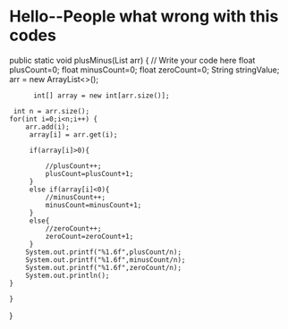 # Hello--People what wrong with this codes
 public static void plusMinus(List<Integer> arr) {
    // Write your code here
       float plusCount=0;
       float minusCount=0;
       float zeroCount=0;
       String stringValue;
    arr = new ArrayList<>();
   
          int[] array = new int[arr.size()];
   
     int n = arr.size();
    for(int i=0;i<n;i++) {
        arr.add(i);
         array[i] = arr.get(i);
         
         if(array[i]>0){
            
             //plusCount++;
             plusCount=plusCount+1;
         }
         else if(array[i]<0){
             //minusCount++;
             minusCount=minusCount+1;
         }
         else{
             //zeroCount++;
             zeroCount=zeroCount+1;
         }
        System.out.printf("%1.6f",plusCount/n);
        System.out.printf("%1.6f",minusCount/n);
        System.out.printf("%1.6f",zeroCount/n);
        System.out.println(); 
    }
    
    }

}
